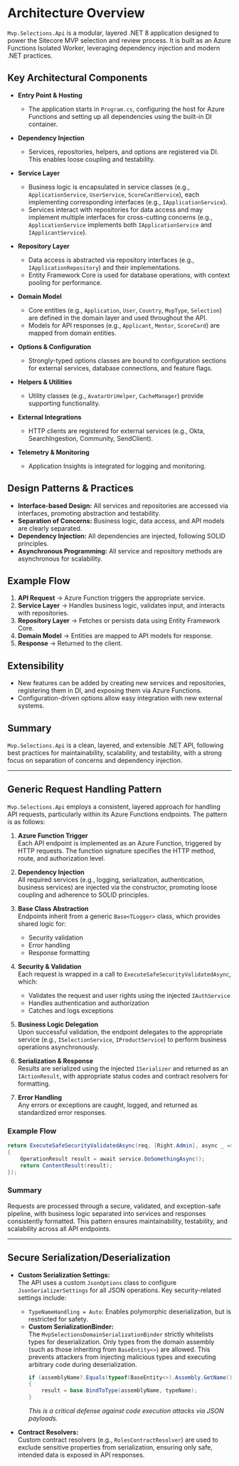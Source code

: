 ﻿# Architecture Overview

`Mvp.Selections.Api` is a modular, layered .NET 8 application designed to power the Sitecore MVP selection and review process. It is built as an Azure Functions Isolated Worker, leveraging dependency injection and modern .NET practices.

## Key Architectural Components

- **Entry Point & Hosting**
  - The application starts in `Program.cs`, configuring the host for Azure Functions and setting up all dependencies using the built-in DI container.

- **Dependency Injection**
  - Services, repositories, helpers, and options are registered via DI. This enables loose coupling and testability.

- **Service Layer**
  - Business logic is encapsulated in service classes (e.g., `ApplicationService`, `UserService`, `ScoreCardService`), each implementing corresponding interfaces (e.g., `IApplicationService`).
  - Services interact with repositories for data access and may implement multiple interfaces for cross-cutting concerns (e.g., `ApplicationService` implements both `IApplicationService` and `IApplicantService`).

- **Repository Layer**
  - Data access is abstracted via repository interfaces (e.g., `IApplicationRepository`) and their implementations.
  - Entity Framework Core is used for database operations, with context pooling for performance.

- **Domain Model**
  - Core entities (e.g., `Application`, `User`, `Country`, `MvpType`, `Selection`) are defined in the domain layer and used throughout the API.
  - Models for API responses (e.g., `Applicant`, `Mentor`, `ScoreCard`) are mapped from domain entities.

- **Options & Configuration**
  - Strongly-typed options classes are bound to configuration sections for external services, database connections, and feature flags.

- **Helpers & Utilities**
  - Utility classes (e.g., `AvatarUriHelper`, `CacheManager`) provide supporting functionality.

- **External Integrations**
  - HTTP clients are registered for external services (e.g., Okta, SearchIngestion, Community, SendClient).

- **Telemetry & Monitoring**
  - Application Insights is integrated for logging and monitoring.

## Design Patterns & Practices

- **Interface-based Design:** All services and repositories are accessed via interfaces, promoting abstraction and testability.
- **Separation of Concerns:** Business logic, data access, and API models are clearly separated.
- **Dependency Injection:** All dependencies are injected, following SOLID principles.
- **Asynchronous Programming:** All service and repository methods are asynchronous for scalability.

## Example Flow

1. **API Request** → Azure Function triggers the appropriate service.
2. **Service Layer** → Handles business logic, validates input, and interacts with repositories.
3. **Repository Layer** → Fetches or persists data using Entity Framework Core.
4. **Domain Model** → Entities are mapped to API models for response.
5. **Response** → Returned to the client.

## Extensibility

- New features can be added by creating new services and repositories, registering them in DI, and exposing them via Azure Functions.
- Configuration-driven options allow easy integration with new external systems.

## Summary  
`Mvp.Selections.Api` is a clean, layered, and extensible .NET API, following best practices for maintainability, scalability, and testability, with a strong focus on separation of concerns and dependency injection.

---

## Generic Request Handling Pattern

`Mvp.Selections.Api` employs a consistent, layered approach for handling API requests, particularly within its Azure Functions endpoints. The pattern is as follows:

1. **Azure Function Trigger**  
   Each API endpoint is implemented as an Azure Function, triggered by HTTP requests. The function signature specifies the HTTP method, route, and authorization level.

2. **Dependency Injection**  
   All required services (e.g., logging, serialization, authentication, business services) are injected via the constructor, promoting loose coupling and adherence to SOLID principles.

3. **Base Class Abstraction**  
   Endpoints inherit from a generic `Base<TLogger>` class, which provides shared logic for:
   - Security validation
   - Error handling
   - Response formatting

4. **Security & Validation**  
   Each request is wrapped in a call to `ExecuteSafeSecurityValidatedAsync`, which:
   - Validates the request and user rights using the injected `IAuthService`
   - Handles authentication and authorization
   - Catches and logs exceptions

5. **Business Logic Delegation**  
   Upon successful validation, the endpoint delegates to the appropriate service (e.g., `ISelectionService`, `IProductService`) to perform business operations asynchronously.

6. **Serialization & Response**  
   Results are serialized using the injected `ISerializer` and returned as an `IActionResult`, with appropriate status codes and contract resolvers for formatting.

7. **Error Handling**  
   Any errors or exceptions are caught, logged, and returned as standardized error responses.

### Example Flow
```csharp
return ExecuteSafeSecurityValidatedAsync(req, [Right.Admin], async _ => 
{
    OperationResult result = await service.DoSomethingAsync();
	return ContentResult(result);
});
```

### Summary  
Requests are processed through a secure, validated, and exception-safe pipeline, with business logic separated into services and responses consistently formatted. This pattern ensures maintainability, testability, and scalability across all API endpoints.

---

## Secure Serialization/Deserialization

- **Custom Serialization Settings:**  
  The API uses a custom `JsonOptions` class to configure `JsonSerializerSettings` for all JSON operations. Key security-related settings include:
  - `TypeNameHandling = Auto`: Enables polymorphic deserialization, but is restricted for safety.
  - **Custom SerializationBinder:**  
    The `MvpSelectionsDomainSerializationBinder` strictly whitelists types for deserialization. Only types from the domain assembly (such as those inheriting from `BaseEntity<>`) are allowed. This prevents attackers from injecting malicious types and executing arbitrary code during deserialization.
    ```csharp
    if (assemblyName?.Equals(typeof(BaseEntity<>).Assembly.GetName().Name) ?? false)
    {
        result = base.BindToType(assemblyName, typeName);
    }
    ```
    _This is a critical defense against code execution attacks via JSON payloads._

- **Contract Resolvers:**  
  Custom contract resolvers (e.g., `RolesContractResolver`) are used to exclude sensitive properties from serialization, ensuring only safe, intended data is exposed in API responses.
